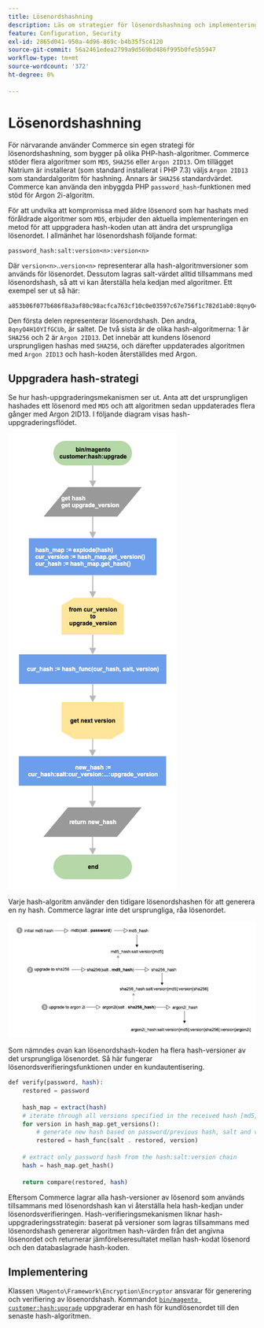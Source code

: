 ```yaml
---
title: Lösenordshashning
description: Läs om strategier för lösenordshashning och implementering.
feature: Configuration, Security
exl-id: 2865d041-950a-4d96-869c-b4b35f5c4120
source-git-commit: 56a2461edea2799a9d569bd486f995b0fe5b5947
workflow-type: tm+mt
source-wordcount: '372'
ht-degree: 0%

---
```


# Lösenordshashning

För närvarande använder Commerce sin egen strategi för lösenordshashning, som bygger på olika PHP-hash-algoritmer. Commerce stöder flera algoritmer som `MD5`, `SHA256` eller `Argon 2ID13`. Om tillägget Natrium är installerat (som standard installerat i PHP 7.3) väljs `Argon 2ID13` som standardalgoritm för hashning. Annars är `SHA256` standardvärdet. Commerce kan använda den inbyggda PHP `password_hash`-funktionen med stöd för Argon 2i-algoritm.

För att undvika att kompromissa med äldre lösenord som har hashats med föråldrade algoritmer som `MD5`, erbjuder den aktuella implementeringen en metod för att uppgradera hash-koden utan att ändra det ursprungliga lösenordet. I allmänhet har lösenordshash följande format:

```text
password_hash:salt:version<n>:version<n>
```

Där `version<n>`..`version<n>` representerar alla hash-algoritmversioner som används för lösenordet. Dessutom lagras salt-värdet alltid tillsammans med lösenordshash, så att vi kan återställa hela kedjan med algoritmer. Ett exempel ser ut så här:

```text
a853b06f077b686f8a3af80c98acfca763cf10c0e03597c67e756f1c782d1ab0:8qnyO4H1OYIfGCUb:1:2
```

Den första delen representerar lösenordshash. Den andra, `8qnyO4H1OYIfGCUb`, är saltet. De två sista är de olika hash-algoritmerna: 1 är `SHA256` och 2 är `Argon 2ID13`. Det innebär att kundens lösenord ursprungligen hashas med `SHA256`, och därefter uppdaterades algoritmen med `Argon 2ID13` och hash-koden återställdes med Argon.

## Uppgradera hash-strategi

Se hur hash-uppgraderingsmekanismen ser ut. Anta att det ursprungligen hashades ett lösenord med `MD5` och att algoritmen sedan uppdaterades flera gånger med Argon 2ID13. I följande diagram visas hash-uppgraderingsflödet.

![Arbetsflöde för hash-uppgradering](../../assets/configuration/hash-upgrade-algorithm.png)

Varje hash-algoritm använder den tidigare lösenordshashen för att generera en ny hash. Commerce lagrar inte det ursprungliga, råa lösenordet.

![Hash-uppgraderingsstrategi](../../assets/configuration/hash-upgrade-strategy.png)

Som nämndes ovan kan lösenordshash-koden ha flera hash-versioner av det ursprungliga lösenordet.
Så här fungerar lösenordsverifieringsfunktionen under en kundautentisering.

```php
def verify(password, hash):
    restored = password

    hash_map = extract(hash)
    # iterate through all versions specified in the received hash [md5, sha256, argon2id13]
    for version in hash_map.get_versions():
        # generate new hash based on password/previous hash, salt and version
        restored = hash_func(salt . restored, version)

    # extract only password hash from the hash:salt:version chain
    hash = hash_map.get_hash()

    return compare(restored, hash)
```

Eftersom Commerce lagrar alla hash-versioner av lösenord som används tillsammans med lösenordshash kan vi återställa hela hash-kedjan under lösenordsverifieringen. Hash-verifieringsmekanismen liknar hash-uppgraderingsstrategin: baserat på versioner som lagras tillsammans med lösenordshash genererar algoritmen hash-värden från det angivna lösenordet och returnerar jämförelseresultatet mellan hash-kodat lösenord och den databaslagrade hash-koden.

## Implementering

Klassen `\Magento\Framework\Encryption\Encryptor` ansvarar för generering och verifiering av lösenordshash. Kommandot [`bin/magento customer:hash:upgrade`](https://devdocs.magento.com/guides/v2.4/reference/cli/magento.html#customerhashupgrade) uppgraderar en hash för kundlösenordet till den senaste hash-algoritmen.
